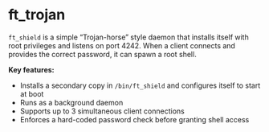 # ft_trojan

`ft_shield` is a simple “Trojan-horse” style daemon that installs itself with root privileges and listens on port 4242. When a client connects and provides the correct password, it can spawn a root shell.

**Key features:**
- Installs a secondary copy in `/bin/ft_shield` and configures itself to start at boot  
- Runs as a background daemon  
- Supports up to 3 simultaneous client connections  
- Enforces a hard-coded password check before granting shell access  

